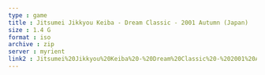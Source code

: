```yaml
---
type : game
title : Jitsumei Jikkyou Keiba - Dream Classic - 2001 Autumn (Japan)
size : 1.4 G
format : iso
archive : zip
server : myrient
link2 : Jitsumei%20Jikkyou%20Keiba%20-%20Dream%20Classic%20-%202001%20Autumn%20%28Japan%29
---
```

